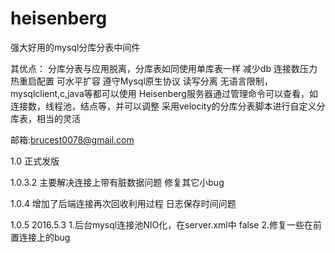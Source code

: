 heisenberg
==========

强大好用的mysql分库分表中间件

其优点： 分库分表与应用脱离，分库表如同使用单库表一样
减少db 连接数压力 
热重启配置
可水平扩容
遵守Mysql原生协议
读写分离
无语言限制，mysqlclient,c,java等都可以使用
Heisenberg服务器通过管理命令可以查看，如连接数，线程池，结点等，并可以调整
采用velocity的分库分表脚本进行自定义分库表，相当的灵活

邮箱:brucest0078@gmail.com

1.0
正式发版

1.0.3.2
主要解决连接上带有脏数据问题
修复其它小bug

1.0.4
增加了后端连接再次回收利用过程
日志保存时间问题

1.0.5  2016.5.3
1.后台mysql连接池NIO化，在server.xml中
		<!-- 设置mysqlServer连接NIO -->
		<property name="isBackNIO">false</property>
2.修复一些在前置连接上的bug

